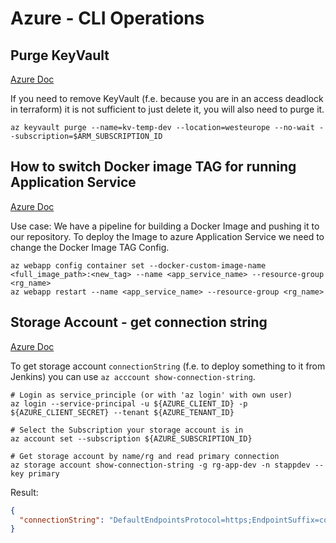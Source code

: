 # Azure - CLI Operations
## Purge KeyVault
[Azure Doc](https://docs.microsoft.com/de-de/cli/azure/keyvault?view=azure-cli-latest#az_keyvault_purge)

If you need to remove KeyVault (f.e. because you are in an access deadlock in terraform) it is not sufficient to just delete it,
you will also need to purge it.

```shell
az keyvault purge --name=kv-temp-dev --location=westeurope --no-wait --subscription=$ARM_SUBSCRIPTION_ID
```

## How to switch Docker image TAG for running Application Service
[Azure Doc](https://docs.microsoft.com/en-us/cli/azure/webapp/config/container?view=azure-cli-latest#az_webapp_config_container_set)

Use case: We have a pipeline for building a Docker Image and pushing it to our repository.
To deploy the Image to azure Application Service we need to change the Docker Image TAG Config.

```shell
az webapp config container set --docker-custom-image-name <full_image_path>:<new_tag> --name <app_service_name> --resource-group  <rg_name>
az webapp restart --name <app_service_name> --resource-group <rg_name>
```

## Storage Account - get connection string
[Azure Doc](https://docs.microsoft.com/de-de/cli/azure/storage/account?view=azure-cli-latest#az_storage_account_show_connection_string)

To get storage account `connectionString` (f.e. to deploy something to it from Jenkins) you can use `az acccount show-connection-string`.

```shell
# Login as service_principle (or with 'az login' with own user)
az login --service-principal -u ${AZURE_CLIENT_ID} -p ${AZURE_CLIENT_SECRET} --tenant ${AZURE_TENANT_ID}

# Select the Subscription your storage account is in
az account set --subscription ${AZURE_SUBSCRIPTION_ID}

# Get storage account by name/rg and read primary connection
az storage account show-connection-string -g rg-app-dev -n stappdev --key primary          
```
Result:
```json
{
  "connectionString": "DefaultEndpointsProtocol=https;EndpointSuffix=core.windows.net;AccountName=XXXX;AccountKey=XXXX"
}
```

